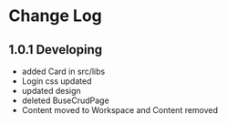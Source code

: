 # Change Log

## 1.0.1 Developing
* added Card in src/libs
* Login css updated
* updated design
* deleted BuseCrudPage
* Content moved to Workspace and Content removed


